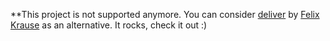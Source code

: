 **This project is not supported anymore. You can consider [deliver](https://github.com/KrauseFx/deliver) by [Felix Krause](https://twitter.com/KrauseFx/) as an alternative. It rocks, check it out :)

